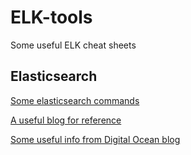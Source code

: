# ELK-tools
Some useful ELK cheat sheets

## Elasticsearch 
[Some elasticsearch commands](elasticsearch.md)

[A useful blog for reference](https://qbox.io/blog)

[Some useful info from Digital Ocean blog](https://www.digitalocean.com/community/tutorials/how-to-set-up-a-production-elasticsearch-cluster-on-ubuntu-14-04)
